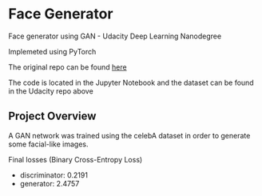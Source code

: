 # Face Generator
Face generator using GAN - Udacity Deep Learning Nanodegree

Implemeted using PyTorch

The original repo can be found [here](https://github.com/udacity/deep-learning-v2-pytorch/tree/master/project-face-generation)

The code is located in the Jupyter Notebook and the dataset can be found in the Udacity repo above

## Project Overview

A GAN network was trained using the celebA dataset in order to generate some facial-like images.

Final losses (Binary Cross-Entropy Loss)
- discriminator: 0.2191
- generator: 2.4757
